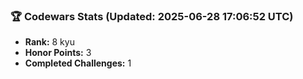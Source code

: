 ### 🏆 Codewars Stats (Updated: 2025-06-28 17:06:52 UTC)

- **Rank:** 8 kyu
- **Honor Points:** 3
- **Completed Challenges:** 1
